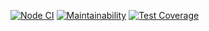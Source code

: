 [![Node CI](https://github.com/AlexBalykin/frontend-project-lvl2/workflows/Node%20CI/badge.svg)](https://github.com/AlexBalykin/Scripts/actions)
[![Maintainability](https://api.codeclimate.com/v1/badges/78e7ba7c5bd823ab29f6/maintainability)](https://codeclimate.com/github/AlexBalykin/Scripts/maintainability)
[![Test Coverage](https://api.codeclimate.com/v1/badges/78e7ba7c5bd823ab29f6/test_coverage)](https://codeclimate.com/github/AlexBalykin/Scripts/test_coverage)